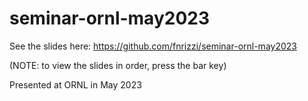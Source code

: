 # seminar-ornl-may2023

See the slides here: https://github.com/fnrizzi/seminar-ornl-may2023

(NOTE: to view the slides in order, press the bar key)

Presented at ORNL in May 2023



